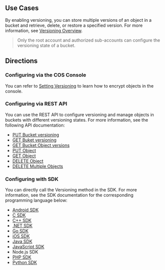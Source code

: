 ## Use Cases
By enabling versioning, you can store multiple versions of an object in a bucket and retrieve, delete, or restore a specified version.
For more information, see [Versioning Overview](https://cloud.tencent.com/document/product/436/19883).

>Only the root account and authorized sub-accounts can configure the versioning state of a bucket.

## Directions
### Configuring via the COS Console
You can refer to [Setting Versioning](https://intl.cloud.tencent.com/document/product/436/19881) to learn how to encrypt objects in the console.

### Configuring via REST API

You can use the REST API to configure versioning and manage objects in buckets with different versioning states. For more information, see the following API documentation:
- [PUT Bucket versioning](https://intl.cloud.tencent.com/document/product/436/19889)
- [GET Buket versioning](https://intl.cloud.tencent.com/document/product/436/19888)
- [GET Bucket Object versions](https://intl.cloud.tencent.com/document/product/436/31551)
- [PUT Object](https://intl.cloud.tencent.com/document/product/436/7749)
- [GET Object](https://intl.cloud.tencent.com/document/product/436/7753)
- [DELETE Object](https://intl.cloud.tencent.com/document/product/436/7743)
- [DELETE Multiple Objects](https://intl.cloud.tencent.com/document/product/436/8289)

### Configuring with SDK

You can directly call the Versioning method in the SDK. For more information, see the SDK documentation for the corresponding programming language below:

- [Android SDK](https://intl.cloud.tencent.com/document/product/436/31515#versioning)
- [C SDK](https://intl.cloud.tencent.com/document/product/436/31519#versioning)
- [C++ SDK](https://intl.cloud.tencent.com/document/product/436/31523#versioning)
- [.NET SDK](https://intl.cloud.tencent.com/document/product/436/30597#versioning)
- [Go SDK](https://intl.cloud.tencent.com/document/product/436/31527#versioning)
- [iOS SDK](https://intl.cloud.tencent.com/document/product/436/31531#versioning)
- [Java SDK](https://intl.cloud.tencent.com/document/product/436/31535#versioning)
- [JavaScript SDK](https://intl.cloud.tencent.com/document/product/436/31539#versioning)
- Node.js SDK
- [PHP SDK](https://intl.cloud.tencent.com/document/product/436/31543#versioning)
- [Python SDK](https://intl.cloud.tencent.com/document/product/436/31547#versioning)
